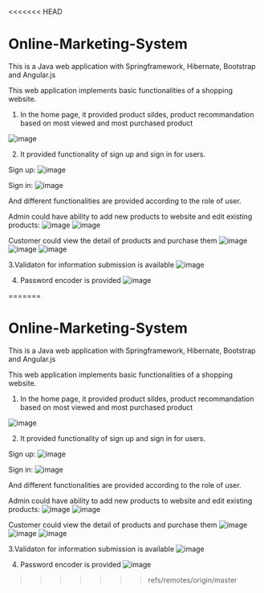 <<<<<<< HEAD
# Online-Marketing-System

This is a Java web application with Springframework, Hibernate, Bootstrap and Angular.js

This web application implements basic functionalities of a shopping website.

1. In the home page, it provided product sildes, product recommandation based on most viewed and most purchased product

![image](https://user-images.githubusercontent.com/21145463/40265079-e199deba-5af6-11e8-8c89-4b09beebbb36.png)

2. It provided functionality of sign up and sign in for users.

Sign up:
![image](https://user-images.githubusercontent.com/21145463/40264883-0da1c170-5af3-11e8-9666-e6ec842d4a5b.png)

Sign in:
![image](https://user-images.githubusercontent.com/21145463/40264889-26bb5bb2-5af3-11e8-84d7-13639eeb0210.png)

And different functionalities are provided according to the role of user.

Admin could have ability to add new products to website and edit existing products:
![image](https://user-images.githubusercontent.com/21145463/40264929-c1280902-5af3-11e8-9cfa-8bedc111be18.png)
![image](https://user-images.githubusercontent.com/21145463/40264934-cb071a12-5af3-11e8-8d68-83176fecafd6.png)

Customer could view the detail of products and purchase them
![image](https://user-images.githubusercontent.com/21145463/40264947-1a0ee1ee-5af4-11e8-9535-3b935ed98d22.png)
![image](https://user-images.githubusercontent.com/21145463/40264953-3c52d1e8-5af4-11e8-955e-b160e9c6507e.png)
![image](https://user-images.githubusercontent.com/21145463/40264959-55834292-5af4-11e8-8a7d-4279c2c5a334.png)

3.Validaton for information submission is available
![image](https://user-images.githubusercontent.com/21145463/40265036-e497ee5a-5af5-11e8-8100-3ae6c1c32cb8.png)

4. Password encoder is provided
![image](https://user-images.githubusercontent.com/21145463/40264997-3baa289e-5af5-11e8-81b4-5a9644d494d8.png)

=======
# Online-Marketing-System

This is a Java web application with Springframework, Hibernate, Bootstrap and Angular.js

This web application implements basic functionalities of a shopping website.

1. In the home page, it provided product sildes, product recommandation based on most viewed and most purchased product

![image](https://user-images.githubusercontent.com/21145463/40265079-e199deba-5af6-11e8-8c89-4b09beebbb36.png)

2. It provided functionality of sign up and sign in for users.

Sign up:
![image](https://user-images.githubusercontent.com/21145463/40264883-0da1c170-5af3-11e8-9666-e6ec842d4a5b.png)

Sign in:
![image](https://user-images.githubusercontent.com/21145463/40264889-26bb5bb2-5af3-11e8-84d7-13639eeb0210.png)

And different functionalities are provided according to the role of user.

Admin could have ability to add new products to website and edit existing products:
![image](https://user-images.githubusercontent.com/21145463/40264929-c1280902-5af3-11e8-9cfa-8bedc111be18.png)
![image](https://user-images.githubusercontent.com/21145463/40264934-cb071a12-5af3-11e8-8d68-83176fecafd6.png)

Customer could view the detail of products and purchase them
![image](https://user-images.githubusercontent.com/21145463/40264947-1a0ee1ee-5af4-11e8-9535-3b935ed98d22.png)
![image](https://user-images.githubusercontent.com/21145463/40264953-3c52d1e8-5af4-11e8-955e-b160e9c6507e.png)
![image](https://user-images.githubusercontent.com/21145463/40264959-55834292-5af4-11e8-8a7d-4279c2c5a334.png)

3.Validaton for information submission is available
![image](https://user-images.githubusercontent.com/21145463/40265036-e497ee5a-5af5-11e8-8100-3ae6c1c32cb8.png)

4. Password encoder is provided
![image](https://user-images.githubusercontent.com/21145463/40264997-3baa289e-5af5-11e8-81b4-5a9644d494d8.png)

>>>>>>> refs/remotes/origin/master
